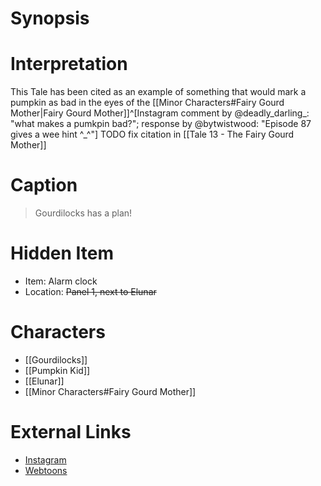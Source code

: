 # Synopsis


# Interpretation
This Tale has been cited as an example of something that would mark a pumpkin as bad in the eyes of the [[Minor Characters#Fairy Gourd Mother|Fairy Gourd Mother]]^[Instagram comment by @deadly_darling_: "what makes a pumkpin bad?"; response by @bytwistwood: "Episode 87 gives a wee hint ^_^"] TODO fix citation in [[Tale 13 - The Fairy Gourd Mother]]

# Caption
> Gourdilocks has a plan!

# Hidden Item
* Item: Alarm clock
* Location: <strike>Panel 1, next to Elunar</strike>

# Characters
* [[Gourdilocks]]
* [[Pumpkin Kid]]
* [[Elunar]]
* [[Minor Characters#Fairy Gourd Mother]]

# External Links
* [Instagram](https://www.instagram.com/p/CR7glLtqhat/?igshid=YmMyMTA2M2Y=)
* [Webtoons](https://www.webtoons.com/en/challenge/twistwood-tales/87-gourdilocks-plan/viewer?title_no=344740&episode_no=93)